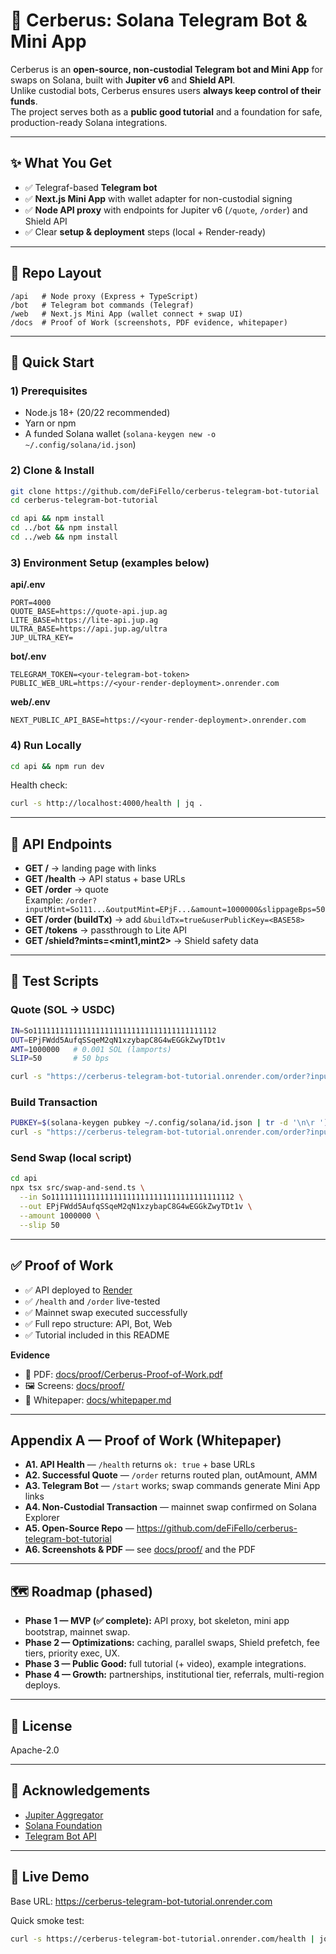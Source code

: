 # 🐶 Cerberus: Solana Telegram Bot & Mini App

Cerberus is an **open-source, non-custodial Telegram bot and Mini App** for swaps on Solana, built with **Jupiter v6** and **Shield API**.  
Unlike custodial bots, Cerberus ensures users **always keep control of their funds**.  
The project serves both as a **public good tutorial** and a foundation for safe, production-ready Solana integrations.

---

## ✨ What You Get
- ✅ Telegraf-based **Telegram bot**
- ✅ **Next.js Mini App** with wallet adapter for non-custodial signing
- ✅ **Node API proxy** with endpoints for Jupiter v6 (`/quote`, `/order`) and Shield API
- ✅ Clear **setup & deployment** steps (local + Render-ready)

---

## 📂 Repo Layout
~~~
/api   # Node proxy (Express + TypeScript)
/bot   # Telegram bot commands (Telegraf)
/web   # Next.js Mini App (wallet connect + swap UI)
/docs  # Proof of Work (screenshots, PDF evidence, whitepaper)
~~~

---

## 🚀 Quick Start

### 1) Prerequisites
- Node.js 18+ (20/22 recommended)  
- Yarn or npm  
- A funded Solana wallet (`solana-keygen new -o ~/.config/solana/id.json`)

### 2) Clone & Install
~~~bash
git clone https://github.com/deFiFello/cerberus-telegram-bot-tutorial
cd cerberus-telegram-bot-tutorial

cd api && npm install
cd ../bot && npm install
cd ../web && npm install
~~~

### 3) Environment Setup (examples below)
**api/.env**
~~~
PORT=4000
QUOTE_BASE=https://quote-api.jup.ag
LITE_BASE=https://lite-api.jup.ag
ULTRA_BASE=https://api.jup.ag/ultra
JUP_ULTRA_KEY=
~~~

**bot/.env**
~~~
TELEGRAM_TOKEN=<your-telegram-bot-token>
PUBLIC_WEB_URL=https://<your-render-deployment>.onrender.com
~~~

**web/.env**
~~~
NEXT_PUBLIC_API_BASE=https://<your-render-deployment>.onrender.com
~~~

### 4) Run Locally
~~~bash
cd api && npm run dev
~~~

Health check:
~~~bash
curl -s http://localhost:4000/health | jq .
~~~

---

## 🔧 API Endpoints
- **GET /** → landing page with links  
- **GET /health** → API status + base URLs  
- **GET /order** → quote  
  Example: `/order?inputMint=So111...&outputMint=EPjF...&amount=1000000&slippageBps=50`  
- **GET /order (buildTx)** → add `&buildTx=true&userPublicKey=<BASE58>`  
- **GET /tokens** → passthrough to Lite API  
- **GET /shield?mints=<mint1,mint2>** → Shield safety data

---

## 🧪 Test Scripts

### Quote (SOL → USDC)
~~~bash
IN=So11111111111111111111111111111111111111112
OUT=EPjFWdd5AufqSSqeM2qN1xzybapC8G4wEGGkZwyTDt1v
AMT=1000000   # 0.001 SOL (lamports)
SLIP=50       # 50 bps

curl -s "https://cerberus-telegram-bot-tutorial.onrender.com/order?inputMint=${IN}&outputMint=${OUT}&amount=${AMT}&slippageBps=${SLIP}" | jq .
~~~

### Build Transaction
~~~bash
PUBKEY=$(solana-keygen pubkey ~/.config/solana/id.json | tr -d '\n\r ')
curl -s "https://cerberus-telegram-bot-tutorial.onrender.com/order?inputMint=${IN}&outputMint=${OUT}&amount=${AMT}&slippageBps=${SLIP}&buildTx=true&userPublicKey=${PUBKEY}" | jq .
~~~

### Send Swap (local script)
~~~bash
cd api
npx tsx src/swap-and-send.ts \
  --in So11111111111111111111111111111111111111112 \
  --out EPjFWdd5AufqSSqeM2qN1xzybapC8G4wEGGkZwyTDt1v \
  --amount 1000000 \
  --slip 50
~~~

---

## ✅ Proof of Work

- ✅ API deployed to [Render](https://cerberus-telegram-bot-tutorial.onrender.com)  
- ✅ `/health` and `/order` live-tested  
- ✅ Mainnet swap executed successfully  
- ✅ Full repo structure: API, Bot, Web  
- ✅ Tutorial included in this README

**Evidence**  
- 📄 PDF: [docs/proof/Cerberus-Proof-of-Work.pdf](docs/proof/Cerberus-Proof-of-Work.pdf)  
- 🖼️ Screens: [docs/proof/](docs/proof/)  
- 📑 Whitepaper: [docs/whitepaper.md](docs/whitepaper.md)

---

## Appendix A — Proof of Work (Whitepaper)
- **A1. API Health** — `/health` returns `ok: true` + base URLs  
- **A2. Successful Quote** — `/order` returns routed plan, outAmount, AMM  
- **A3. Telegram Bot** — `/start` works; swap commands generate Mini App links  
- **A4. Non-Custodial Transaction** — mainnet swap confirmed on Solana Explorer  
- **A5. Open-Source Repo** — https://github.com/deFiFello/cerberus-telegram-bot-tutorial  
- **A6. Screenshots & PDF** — see [docs/proof/](docs/proof/) and the PDF

---

## 🗺 Roadmap (phased)
- **Phase 1 — MVP (✅ complete):** API proxy, bot skeleton, mini app bootstrap, mainnet swap.  
- **Phase 2 — Optimizations:** caching, parallel swaps, Shield prefetch, fee tiers, priority exec, UX.  
- **Phase 3 — Public Good:** full tutorial (+ video), example integrations.  
- **Phase 4 — Growth:** partnerships, institutional tier, referrals, multi-region deploys.

---

## 📜 License
Apache-2.0

---

## 🤝 Acknowledgements
- [Jupiter Aggregator](https://jup.ag)  
- [Solana Foundation](https://solana.org)  
- [Telegram Bot API](https://core.telegram.org/bots/api)

---

## 🔗 Live Demo
Base URL: https://cerberus-telegram-bot-tutorial.onrender.com

Quick smoke test:
~~~bash
curl -s https://cerberus-telegram-bot-tutorial.onrender.com/health | jq .
~~~
